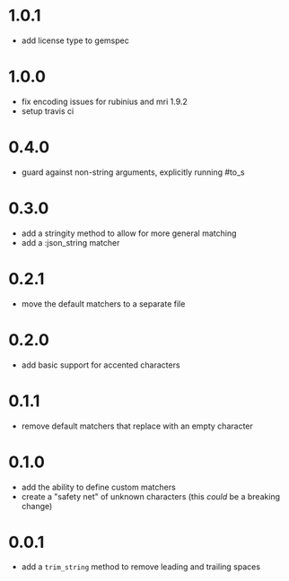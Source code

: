 # 1.0.1
- add license type to gemspec

# 1.0.0
- fix encoding issues for rubinius and mri 1.9.2
- setup travis ci

# 0.4.0
- guard against non-string arguments, explicitly running #to_s

# 0.3.0
- add a stringity method to allow for more general matching
- add a :json_string matcher

# 0.2.1
- move the default matchers to a separate file

# 0.2.0
- add basic support for accented characters

# 0.1.1
- remove default matchers that replace with an empty character

# 0.1.0
- add the ability to define custom matchers
- create a "safety net" of unknown characters (this *could* be a breaking change)

# 0.0.1
- add a `trim_string` method to remove leading and trailing spaces
